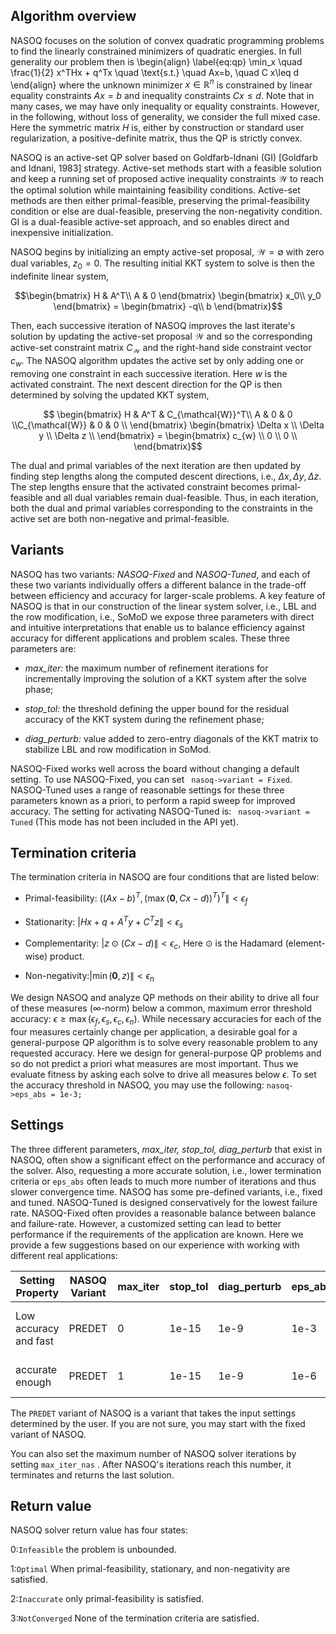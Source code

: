 ## Algorithm overview
NASOQ focuses on the solution of convex quadratic programming problems to find the linearly constrained minimizers of quadratic energies. In full generality our problem then is 
\begin{align} 
 \label{eq:qp}
\min_x \quad \frac{1}{2} x^THx + q^Tx \quad \text{s.t.}
\quad  Ax=b, \quad  C  x\leq d
\end{align}
where the unknown minimizer $x \in \mathbb{R}^n$ is constrained by linear equality constraints $A x=b$ and inequality constraints $Cx\leq d$. 
Note that in many cases, we may have only inequality or equality constraints. However, in the following, without loss of generality, we consider the full mixed case. 
Here the symmetric matrix $H$ is, either by construction or standard user regularization, a positive-definite matrix, thus the QP is strictly convex.


NASOQ is an active-set QP solver based on Goldfarb-Idnani (GI) [Goldfarb and Idnani, 1983] strategy. 
Active-set methods start with a feasible solution and keep a running set of proposed active inequality constraints $\mathcal{W}$ to reach the optimal solution while maintaining feasibility conditions. 
Active-set methods are then either primal-feasible, preserving the primal-feasibility condition or else are dual-feasible, preserving the non-negativity condition. 
GI is a dual-feasible active-set approach, and so enables direct and inexpensive initialization.  
 

NASOQ begins by initializing an empty active-set proposal, $\mathcal{W} = \emptyset$ with zero dual variables, $z_0 = 0$.
The resulting initial KKT system to solve is then the indefinite linear system, 

$$\begin{bmatrix} H & A^T\\ A & 0 \end{bmatrix} \begin{bmatrix} x_0\\ y_0 \end{bmatrix} = \begin{bmatrix} -q\\ b \end{bmatrix}$$

Then, each successive iteration of NASOQ improves the last iterate's solution by updating the active-set proposal $\mathcal{W}$ and so the corresponding active-set constraint matrix $C_{\mathcal{W}}$ and the right-hand side constraint vector $c_{w}$. The NASOQ algorithm updates the active set by only adding one or removing one constraint in each successive iteration. Here $w$ is the activated constraint.
The next descent direction for the QP is then determined by solving the updated KKT system,

$$  \begin{bmatrix} H & A^T & C_{\mathcal{W}}^T\\ A & 0 & 0 \\C_{\mathcal{W}} & 0 & 0 \\ \end{bmatrix} \begin{bmatrix} \Delta x \\ \Delta y \\ \Delta z \\ \end{bmatrix} = \begin{bmatrix} c_{w} \\ 0 \\ 0 \\ \end{bmatrix}$$

The dual and primal variables of the next iteration are then updated by finding step lengths along the computed descent directions, i.e., $\Delta x, \Delta y, \Delta z$. The step lengths ensure that the activated constraint becomes primal-feasible and all dual variables remain dual-feasible. 
Thus, in each iteration, both the dual and primal variables corresponding to the constraints in the active set are both non-negative and primal-feasible. 


## Variants
NASOQ has two variants: *NASOQ-Fixed* and *NASOQ-Tuned*, and each of these two variants individually offers a different balance in the trade-off between efficiency and accuracy for larger-scale problems. 
A key feature of NASOQ is that in our construction of the linear system solver, i.e., LBL and the row modification, i.e., SoMoD we expose three parameters with direct and intuitive interpretations that enable us to balance efficiency against accuracy for different applications and problem
scales.
These three parameters are: 

- *max_iter:* the maximum number of refinement iterations for incrementally improving the solution of a KKT system after
the solve phase;

- *stop_tol:* the threshold defining the upper bound for the residual accuracy of the KKT system during the refinement phase;

- *diag_perturb:* value added to zero-entry diagonals of the KKT matrix to stabilize LBL and row modification in SoMod.


NASOQ-Fixed works well across the board without changing a default setting. To use NASOQ-Fixed, you can set ``` nasoq->variant = Fixed```. 
 NASOQ-Tuned uses a range of reasonable settings for these three parameters known as a priori, to perform a rapid sweep for improved accuracy. The setting for activating NASOQ-Tuned is:
 ``` nasoq->variant = Tuned``` (This mode has not been included in the API yet). 


## Termination criteria
The termination criteria in NASOQ are four conditions that are listed below:

* Primal-feasibility: $\Big( (Ax-b)^T, (\max(\textbf{0},Cx-d))^T \Big)^T \| < \epsilon_f$

* Stationarity: $|Hx + q + A^{T}y + C^{T}z\| < \epsilon_s$

* Complementarity: $|z \odot (Cx-d)\| < \epsilon_c$, Here $\odot$ is the Hadamard (element-wise) product.

* Non-negativity:$|\min(\textbf{0},z)\| < \epsilon_n$

We design NASOQ and analyze QP methods on their ability to drive all four of these measures ($\infty$-norm) below a common, maximum error threshold accuracy: $\epsilon \geq \max(\epsilon_f,\epsilon_s,\epsilon_c,\epsilon_n)$. 
While necessary accuracies for each of the four measures certainly change per application, a desirable goal for a general-purpose QP algorithm is to solve every reasonable problem to any requested accuracy. 
Here we design for general-purpose QP problems and so do not predict a priori what measures are most important. Thus we evaluate fitness by asking each solve to drive all measures below $\epsilon$. To set the accuracy threshold in NASOQ, you may use the following:
```nasoq->eps_abs = 1e-3; ```



## Settings
The three different parameters, *max_iter, stop_tol, diag_perturb* that exist in NASOQ, often show a significant effect on the performance and accuracy of the solver. Also, requesting a more accurate solution, i.e., lower termination criteria or `eps_abs` often leads to much more number of iterations and thus slower convergence time. 
NASOQ has some pre-defined variants, i.e., fixed and tuned. NASOQ-Tuned is designed conservatively for the lowest failure rate. NASOQ-Fixed often provides a reasonable balance between balance and failure-rate. However, a customized setting can lead to better performance if the requirements of the application are known. 
Here we provide a few suggestions based on our experience with working with different real applications:

<table>
  <thead>
    <tr>
      <th> Setting Property </th>
      <th> NASOQ Variant </th>
      <th> max_iter </th>
      <th> stop_tol </th>
      <th> diag_perturb </th>
      <th> eps_abs </th>
      <th> Example Applications</th>
    </tr>
  </thead>
  <tbody>
    <tr>
      <td>Low accuracy and fast</td>
      <td>PREDET</td>
      <td>0</td>
      <td>1e-15</td>
      <td>1e-9</td>
      <td>1e-3</td>
      <td>Geometry processing, Model reconstruction</td>
    </tr>
    <tr>
      <td>accurate enough</td>
      <td>PREDET</td>
      <td>1</td>
      <td>1e-15</td>
      <td>1e-9</td>
      <td>1e-6</td>
      <td>Contact simulations, Control</td>
    </tr>
  </tbody>
</table>

The `PREDET` variant of NASOQ is a  variant that takes the input settings determined by the user. If you are not sure, you may start with the fixed variant of NASOQ.

You can also set the maximum number of NASOQ solver iterations by setting `max_iter_nas` . After NASOQ's iterations reach this number, it terminates and returns the last solution. 


## Return value

NASOQ solver return value has four states:

0:`Infeasible` the problem is unbounded.

1:`Optimal` When primal-feasibility, stationary, and non-negativity are satisfied.

2:`Inaccurate` only primal-feasibility is satisfied. 

3:`NotConverged` None of the termination criteria are satisfied. 





